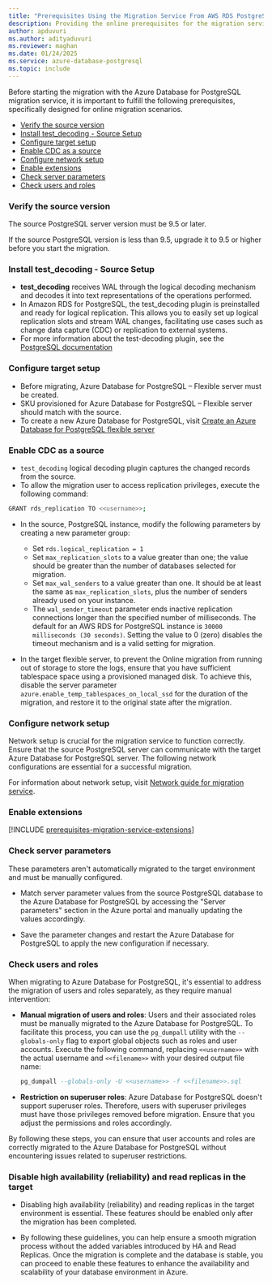 ```yaml
---
title: "Prerequisites Using the Migration Service From AWS RDS PostgreSQL (Online)"
description: Providing the online prerequisites for the migration service in Azure Database for PostgreSQL.
author: apduvuri
ms.author: adityaduvuri
ms.reviewer: maghan
ms.date: 01/24/2025
ms.service: azure-database-postgresql
ms.topic: include
---
```


Before starting the migration with the Azure Database for PostgreSQL migration service, it is important to fulfill the following prerequisites, specifically designed for online migration scenarios.

- [Verify the source version](#verify-the-source-version)
- [Install test_decoding - Source Setup](#install-test_decoding---source-setup)
- [Configure target setup](#configure-target-setup)
- [Enable CDC as a source](#enable-cdc-as-a-source)
- [Configure network setup](#configure-network-setup)
- [Enable extensions](#enable-extensions)
- [Check server parameters](#check-server-parameters)
- [Check users and roles](#check-users-and-roles)

### Verify the source version

The source PostgreSQL server version must be 9.5 or later.

If the source PostgreSQL version is less than 9.5, upgrade it to 9.5 or higher before you start the migration.

### Install test_decoding - Source Setup

- **test_decoding** receives WAL through the logical decoding mechanism and decodes it into text representations of the operations performed.
- In Amazon RDS for PostgreSQL, the test_decoding plugin is preinstalled and ready for logical replication. This allows you to easily set up logical replication slots and stream WAL changes, facilitating use cases such as change data capture (CDC) or replication to external systems.
- For more information about the test-decoding plugin, see the [PostgreSQL documentation](https://www.postgresql.org/docs/16/test-decoding.html)

### Configure target setup

- Before migrating, Azure Database for PostgreSQL – Flexible server must be created.
- SKU provisioned for Azure Database for PostgreSQL – Flexible server should match with the source.
- To create a new Azure Database for PostgreSQL, visit [Create an Azure Database for PostgreSQL flexible server](../../../../flexible-server/quickstart-create-server.md)

### Enable CDC as a source

- `test_decoding` logical decoding plugin captures the changed records from the source.
- To allow the migration user to access replication privileges, execute the following command:

```bash
GRANT rds_replication TO <<username>>;
```
- In the source, PostgreSQL instance, modify the following parameters by creating a new parameter group:

    - Set `rds.logical_replication = 1`
    - Set `max_replication_slots` to a value greater than one; the value should be greater than the number of databases selected for migration.
    - Set `max_wal_senders` to a value greater than one. It should be at least the same as `max_replication_slots`, plus the number of senders already used on your instance.
    - The `wal_sender_timeout` parameter ends inactive replication connections longer than the specified number of milliseconds. The default for an AWS RDS for PostgreSQL instance is `30000 milliseconds (30 seconds)`. Setting the value to 0 (zero) disables the timeout mechanism and is a valid setting for migration.

- In the target flexible server, to prevent the Online migration from running out of storage to store the logs, ensure that you have sufficient tablespace space using a provisioned managed disk. To achieve this, disable the server parameter `azure.enable_temp_tablespaces_on_local_ssd` for the duration of the migration, and restore it to the original state after the migration.

### Configure network setup

Network setup is crucial for the migration service to function correctly. Ensure that the source PostgreSQL server can communicate with the target Azure Database for PostgreSQL server. The following network configurations are essential for a successful migration.

For information about network setup, visit [Network guide for migration service](../../how-to-network-setup-migration-service.md).

### Enable extensions

[!INCLUDE [prerequisites-migration-service-extensions](../prerequisites/prerequisites-migration-service-extensions.md)]

### Check server parameters

These parameters aren't automatically migrated to the target environment and must be manually configured.

- Match server parameter values from the source PostgreSQL database to the Azure Database for PostgreSQL by accessing the "Server parameters" section in the Azure portal and manually updating the values accordingly.

- Save the parameter changes and restart the Azure Database for PostgreSQL to apply the new configuration if necessary.

### Check users and roles

When migrating to Azure Database for PostgreSQL, it's essential to address the migration of users and roles separately, as they require manual intervention:

- **Manual migration of users and roles**: Users and their associated roles must be manually migrated to the Azure   Database for PostgreSQL. To facilitate this process, you can use the `pg_dumpall` utility with the `--globals-only` flag to export global objects such as roles and user accounts. Execute the following command, replacing `<<username>>` with the actual username and `<<filename>>` with your desired output file name:

  ```sql
  pg_dumpall --globals-only -U <<username>> -f <<filename>>.sql
  ```

- **Restriction on superuser roles**: Azure Database for PostgreSQL doesn't support superuser roles. Therefore, users with superuser privileges must have those privileges removed before migration. Ensure that you adjust the permissions and roles accordingly.

By following these steps, you can ensure that user accounts and roles are correctly migrated to the Azure Database for PostgreSQL without encountering issues related to superuser restrictions.

### Disable high availability (reliability) and read replicas in the target

- Disabling high availability (reliability) and reading replicas in the target environment is essential. These features should be enabled only after the migration has been completed.

- By following these guidelines, you can help ensure a smooth migration process without the added variables introduced by HA and Read Replicas. Once the migration is complete and the database is stable, you can proceed to enable these features to enhance the availability and scalability of your database environment in Azure.

